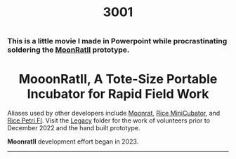 <h1 align="center">3001<h1>
  
### This is a little movie I made in Powerpoint while procrastinating soldering the [MoonRatII](https://github.com/melanielaporte/moonrat) prototype.

<h1 align="center">MooonRatII, A Tote-Size Portable Incubator for Rapid Field Work</h1>

Aliases used by other developers include [Moonrat](https://github.com/PubInv/moonrat/tree/main/legacy/moonrat), [Rice MiniCubator](https://github.com/PubInv/moonrat/tree/main/legacy/RiceMiniCubator), and [Rice Petri FI](https://github.com/PubInv/moonrat/tree/main/legacy/RicePetriFI). Visit the [Legacy](https://github.com/PubInv/moonrat/tree/main/legacy) folder for the work of volunteers prior to December 2022 and the hand built prototype.

**MoonratII** development effort began in 2023.   


---

